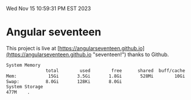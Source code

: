 Wed Nov 15 10:59:31 PM EST 2023

# Angular seventeen


This project is live at [https://angularseventeen.github.io](https://angularseventeen.github.io "seventeen!") thanks to Github.

```bash
System Memory
               total        used        free      shared  buff/cache   available
Mem:            15Gi       3.5Gi       1.8Gi       528Mi        10Gi        11Gi
Swap:          8.0Gi       128Ki       8.0Gi
System Storage
477M	.
